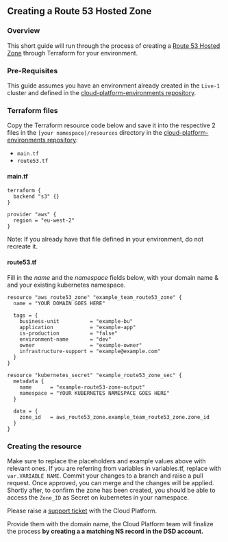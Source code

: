 ## Creating a Route 53 Hosted Zone

### Overview

This short guide will run through the process of creating a [Route 53 Hosted Zone][aws-hosted-zone] through Terraform for your environment.

### Pre-Requisites

This guide assumes you have an environment already created in the `Live-1` cluster and defined in the [cloud-platform-environments repository][env-repo].

### Terraform files

Copy the Terraform resource code below and save it into the respective 2 files in the `[your namespace]/resources` directory in the [cloud-platform-environments repository][env-repo]:

 * `main.tf`
 * `route53.tf`

#### main.tf
```
terraform {
  backend "s3" {}
}

provider "aws" {
  region = "eu-west-2"
}
```
Note: If you already have that file defined in your environment, do not recreate it.

#### route53.tf

Fill in the _name_ and the _namespace_ fields below, with your domain name & and your existing kubernetes namespace.

```
resource "aws_route53_zone" "example_team_route53_zone" {
  name = "YOUR DOMAIN GOES HERE"

  tags = {
    business-unit          = "example-bu"
    application            = "example-app"
    is-production          = "false"
    environment-name       = "dev"
    owner                  = "example-owner"
    infrastructure-support = "example@example.com"
  }
}

resource "kubernetes_secret" "example_route53_zone_sec" {
  metadata {
    name      = "example-route53-zone-output"
    namespace = "YOUR KUBERNETES NAMESPACE GOES HERE"
  }

  data = {
    zone_id   = aws_route53_zone.example_team_route53_zone.zone_id
  }
}

```

### Creating the resource

Make sure to replace the placeholders and example values above with relevant ones. If you are referring from variables in variables.tf, replace with `var.VARIABLE NAME`. Commit your changes to a branch and raise a pull request.
Once approved, you can merge and the changes will be applied.
Shortly after, to confirm the zone has been created, you should be able to access the `Zone_ID` as Secret on kubernetes in your namespace.

Please raise a [support ticket] with the Cloud Platform.

Provide them with the domain name, the Cloud Platform team will finalize the process **by creating a a matching NS record in the DSD account.**

[env-repo]: https://github.com/ministryofjustice/cloud-platform-environments
[aws-hosted-zone]: https://docs.aws.amazon.com/Route53/latest/DeveloperGuide/AboutHZWorkingWith.html
[support ticket]: http://goo.gl/msfGiS


